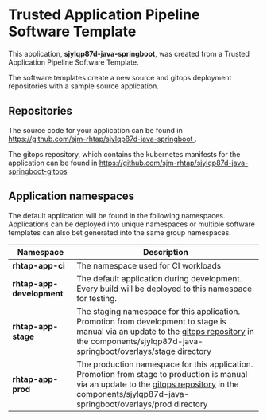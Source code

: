 # Trusted Application Pipeline Software Template

This application, **sjylqp87d-java-springboot**, was created from a Trusted Application Pipeline Software Template.

The software templates create a new source and gitops deployment repositories with a sample source application. 

## Repositories

The source code for your application can be found in [https://github.com/sjm-rhtap/sjylqp87d-java-springboot ](https://github.com/sjm-rhtap/sjylqp87d-java-springboot ).
 
The gitops repository, which contains the kubernetes manifests for the application can be found in 
[https://github.com/sjm-rhtap/sjylqp87d-java-springboot-gitops ](https://github.com/sjm-rhtap/sjylqp87d-java-springboot-gitops ) 

## Application namespaces 

The default application will be found in the following namespaces. Applications can be deployed into unique namespaces or multiple software templates can also bet generated into the same group namespaces.  

|  Namespace   |  Description   |  
| -------- | -------- |
| **rhtap-app-ci** | The namespace used for CI workloads |
| **rhtap-app-development** | The default application during development. Every build will be deployed to this namespace for testing. |
| **rhtap-app-stage** | The staging namespace for this application. Promotion from development to stage is manual via an update to the [gitops repository](https://github.com/sjm-rhtap/sjylqp87d-java-springboot-gitops ) in the components/sjylqp87d-java-springboot/overlays/stage directory |
| **rhtap-app-prod** | The production namespace for this application. Promotion from stage to production is manual via an update to the [gitops repository](https://github.com/sjm-rhtap/sjylqp87d-java-springboot-gitops ) in the components/sjylqp87d-java-springboot/overlays/prod directory |